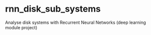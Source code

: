 # rnn_disk_sub_systems
Analyse disk systems with Recurrent Neural Networks (deep learning module project)
